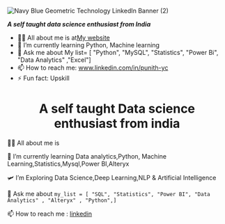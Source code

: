
![Navy Blue Geometric Technology LinkedIn Banner (2)](https://github.com/punithyc/punithyc/assets/123263654/bdfcf3da-69ca-4988-8dba-aec574c0bb72)

 *__A self taught data science enthusiast from India__*
- 👨‍💻 All about me is at[My website](https://bio.link/punithyc)
- 🌱 I’m currently learning Python, Machine learning 
- 💬 Ask me about My list= [ "Python", "MySQL", "Statistics", "Power Bi", "Data Analytics" ,"Excel"] 
- 📫 How to reach me: www.linkedin.com/in/punith-yc 
- ⚡ Fun fact: Upskill 










<h1 align="center">A self taught Data science enthusiast from india</h1>

 
 👨‍💻 All about me is<br>
 
 🔭 I’m currently learning Data analytics,Python, Machine Learning,Statistics,Mysql,Power BI,Alteryx <br>
 
 🛩️ I’m Exploring Data Science,Deep Learning,NLP & Artificial Intelligence<br>
 
 💬 Ask me about ```my_list = [ "SQL", "Statistics", "Power BI", "Data Analytics" , "Alteryx" , "Python",]```<br>
 
 📫 How to reach me :  [linkedin](www.linkedin.com/in/punith-yc)
<!--
**punithyc/punithyc** is a ✨ _special_ ✨ repository because its `README.md` (this file) appears on your GitHub profile.

Here are some ideas to get you started:

 🔭 I’m currently working on :__*Data Science__*
- 🌱 I’m currently learning ...
- 👯 I’m looking to collaborate on ...
- 🤔 I’m looking for help with ...
- 💬 Ask me about ...
- 📫 How to reach me: ...
- 😄 Pronouns: ...
- ⚡ Fun fact: ...
-->
